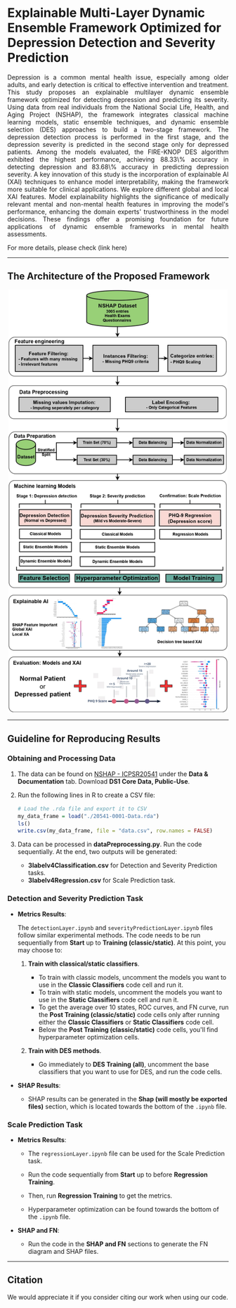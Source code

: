 # Explainable Multi-Layer Dynamic Ensemble Framework Optimized for Depression Detection and Severity Prediction

<p align="justify">
Depression is a common mental health issue, especially among older adults, and early detection is critical to effective intervention and treatment. This study proposes an explainable multilayer dynamic ensemble framework optimized for detecting depression and predicting its severity. Using data from real individuals from the National Social Life, Health, and Aging Project (NSHAP), the framework integrates classical machine learning models, static ensemble techniques, and dynamic ensemble selection (DES) approaches to build a two-stage framework. The depression detection process is performed in the first stage, and the depression severity is predicted in the second stage only for depressed patients. Among the models evaluated, the FIRE-KNOP DES algorithm exhibited the highest performance, achieving 88.33\% accuracy in detecting depression and 83.68\% accuracy in predicting depression severity. A key innovation of this study is the incorporation of explainable AI (XAI) techniques to enhance model interpretability, making the framework more suitable for clinical applications. We explore different global and local XAI features. Model explainability highlights the significance of medically relevant mental and non-mental health features in improving the model's performance, enhancing the domain experts' trustworthiness in the model decisions. These findings offer a promising foundation for future applications of dynamic ensemble frameworks in mental health assessments.
</p>

For more details, please check (link here)

---

## The Architecture of the Proposed Framework
<div align="center">
  <img src="https://github.com/InfoLab-SKKU/DES4Depression/blob/main/Proposed%20Architecture_page-0001.jpg" alt="Proposed Architecture" width="500"/>
</div>

---

## Guideline for Reproducing Results

### Obtaining and Processing Data

1. The data can be found on [NSHAP - ICPSR20541](https://doi.org/10.3886/ICPSR20541.v10) under the **Data & Documentation** tab. Download **DS1 Core Data, Public-Use**.

2. Run the following lines in R to create a CSV file:

    ```r
    # Load the .rda file and export it to CSV
    my_data_frame = load("./20541-0001-Data.rda")
    ls()
    write.csv(my_data_frame, file = "data.csv", row.names = FALSE)
    ```

3. Data can be processed in **dataPreprocessing.py**. Run the code sequentially. At the end, two outputs will be generated:
   - **3labelv4Classification.csv** for Detection and Severity Prediction tasks.
   - **3labelv4Regression.csv** for Scale Prediction task.

### Detection and Severity Prediction Task

- **Metrics Results**:

  The `detectionLayer.ipynb` and `severityPredictionLayer.ipynb` files follow similar experimental methods. The code needs to be run sequentially from **Start** up to **Training (classic/static)**. At this point, you may choose to:

  1. **Train with classical/static classifiers**.

     - To train with classic models, uncomment the models you want to use in the **Classic Classifiers** code cell and run it.
     - To train with static models, uncomment the models you want to use in the **Static Classifiers** code cell and run it.
     - To get the average over 10 states, ROC curves, and FN curve, run the **Post Training (classic/static)** code cells only after running either the **Classic Classifiers** or **Static Classifiers** code cell.
     - Below the **Post Training (classic/static)** code cells, you'll find hyperparameter optimization cells.

  2. **Train with DES methods**.

     - Go immediately to **DES Training (all)**, uncomment the base classifiers that you want to use for DES, and run the code cells.

- **SHAP Results**:

  - SHAP results can be generated in the **Shap (will mostly be exported files)** section, which is located towards the bottom of the `.ipynb` file.

### Scale Prediction Task

- **Metrics Results**:

  - The `regressionLayer.ipynb` file can be used for the Scale Prediction task.
  - Run the code sequentially from **Start** up to before **Regression Training**.
  - Then, run **Regression Training** to get the metrics.

  - Hyperparameter optimization can be found towards the bottom of the `.ipynb` file.

- **SHAP and FN**:

  - Run the code in the **SHAP and FN** sections to generate the FN diagram and SHAP files.

---

## Citation

We would appreciate it if you consider citing our work when using our code.
